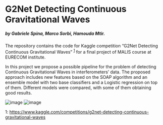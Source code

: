 # G2Net Detecting Continuous Gravitational Waves
##### by Gabriele Spina, Marco Sorbi, Hamouda Mtir.


The repository contains the code for Kaggle competition “G2Net Detecting Continuous Gravitational Waves” <sup>[1](#fn1)</sup> for a final project of MALIS course at EURECOM institute.

In this project we propose a possible pipeline for the problem of detecting Continuous Gravitational Waves in interferometers’ data. The proposed approach includes new features based on the SOAP algorithm and an ensemble model with two base classifiers and a Logistic regression on top of them. Different models were compared, with some of them obtaining good results.

![image](figs/spectrograms/7e9d59d7c_H1.png)
![image](figs/spectrograms/7e9d59d7c_L1.png)

<a name="fn1">1</a>: https://www.kaggle.com/competitions/g2net-detecting-continuous-gravitational-waves
